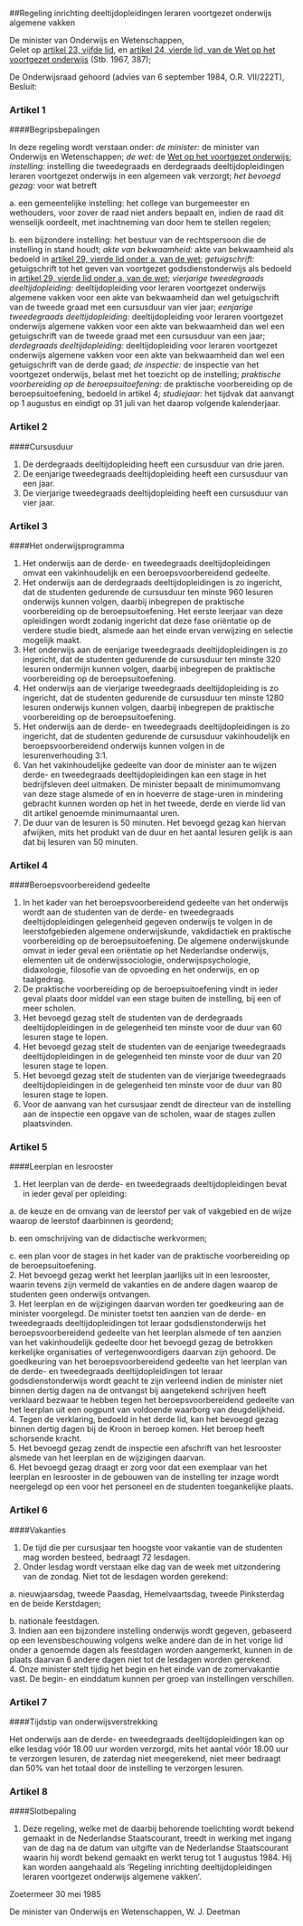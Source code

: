 <meta http-equiv='Content-Type' content='text/html; charset=utf-8' />

##Regeling inrichting deeltijdopleidingen leraren voortgezet onderwijs algemene vakken

De minister van Onderwijs en Wetenschappen,  
Gelet op [artikel 23, vijfde lid](../../../../../../../../../wet/wet/op/het/voortgezet/onderwijs/BWBR0002399/README.md), en [artikel 24, vierde lid, van de Wet op het voortgezet onderwijs](../../../../../../../../../wet/wet/op/het/voortgezet/onderwijs/BWBR0002399/README.md) (Stb. 1967, 387);

De Onderwijsraad gehoord (advies van 6 september 1984, O.R. VII/222T),
Besluit:    

### Artikel  1  

####Begripsbepalingen

In deze regeling wordt verstaan onder:   *de minister:*  de minister van Onderwijs en Wetenschappen;    *de wet:*  de [Wet op het voortgezet onderwijs](../../../../../../../../../wet/wet/op/het/voortgezet/onderwijs/BWBR0002399/README.md);    *instelling:*  instelling die tweedegraads en derdegraads deeltijdopleidingen leraren voortgezet onderwijs in een algemeen vak verzorgt;    *het bevoegd gezag:*  voor wat betreft 

a. een gemeentelijke instelling: het college van burgemeester en wethouders, voor zover de raad niet anders bepaalt en, indien de raad dit wenselijk oordeelt, met inachtneming van door hem te stellen regelen; 

b. een bijzondere instelling: het bestuur van de rechtspersoon die de instelling in stand houdt;     *akte van bekwaamheid:*  akte van bekwaamheid als bedoeld in [artikel 29, vierde lid onder a, van de wet](../../../../../../../../../wet/wet/op/het/voortgezet/onderwijs/BWBR0002399/README.md);    *getuigschrift:*  getuigschrift tot het geven van voortgezet godsdienstonderwijs als bedoeld in [artikel 29, vierde lid onder a, van de wet](../../../../../../../../../wet/wet/op/het/voortgezet/onderwijs/BWBR0002399/README.md);    *vierjarige tweedegraads deeltijdopleiding:*  deeltijdopleiding voor leraren voortgezet onderwijs algemene vakken voor een akte van bekwaamheid dan wel getuigschrift van de tweede graad met een cursusduur van vier jaar;    *eenjarige tweedegraads deeltijdopleiding:*  deeltijdopleiding voor leraren voortgezet onderwijs algemene vakken voor een akte van bekwaamheid dan wel een getuigschrift van de tweede graad met een cursusduur van een jaar;    *derdegraads deeltijdopleiding:*  deeltijdopleiding voor leraren voortgezet onderwijs algemene vakken voor een akte van bekwaamheid dan wel een getuigschrift van de derde gaad;    *de inspectie:*  de inspectie van het voortgezet onderwijs, belast met het toezicht op de instelling;    *praktische voorbereiding op de beroepsuitoefening:*  de praktische voorbereiding op de beroepsuitoefening, bedoeld in artikel 4;    *studiejaar:*  het tijdvak dat aanvangt op 1 augustus en eindigt op 31 juli van het daarop volgende kalenderjaar.    

### Artikel  2  

####Cursusduur

1.  De derdegraads deeltijdopleiding heeft een cursusduur van drie jaren.   
2.  De eenjarige tweedegraads deeltijdopleiding heeft een cursusduur van een jaar.   
3.  De vierjarige tweedegraads deeltijdopleiding heeft een cursusduur van vier jaar.  

### Artikel  3  

####Het onderwijsprogramma

1.  Het onderwijs aan de derde- en tweedegraads deeltijdopleidingen omvat een vakinhoudelijk en een beroepsvoorbereidend gedeelte.   
2.  Het onderwijs aan de derdegraads deeltijdopleidingen is zo ingericht, dat de studenten gedurende de cursusduur ten minste 960 lesuren onderwijs kunnen volgen, daarbij inbegrepen de praktische voorbereiding op de beroepsuitoefening. Het eerste leerjaar van deze opleidingen wordt zodanig ingericht dat deze fase oriëntatie op de verdere studie biedt, alsmede aan het einde ervan verwijzing en selectie mogelijk maakt.   
3.  Het onderwijs aan de eenjarige tweedegraads deeltijdopleidingen is zo ingericht, dat de studenten gedurende de cursusduur ten minste 320 lesuren ondermijn kunnen volgen, daarbij inbegrepen de praktische voorbereiding op de beroepsuitoefening.   
4.  Het onderwijs aan de vierjarige tweedegraads deeltijdopleiding is zo ingericht, dat de studenten gedurende de cursusduur ten minste 1280 lesuren onderwijs kunnen volgen, daarbij inbegrepen de praktische voorbereiding op de beroepsuitoefening.   
5.  Het onderwijs aan de derde- en tweedegraads deeltijdopleidingen is zo ingericht, dat de studenten gedurende de cursusduur vakinhoudelijk en beroepsvoorbereidend onderwijs kunnen volgen in de lesurenverhouding 3:1.   
6.  Van het vakinhoudelijke gedeelte van door de minister aan te wijzen derde- en tweedegraads deeltijdopleidingen kan een stage in het bedrijfsleven deel uitmaken. De minister bepaalt de minimumomvang van deze stage alsmede of en in hoeverre de stage-uren in mindering gebracht kunnen worden op het in het tweede, derde en vierde lid van dit artikel genoemde minimumaantal uren.   
7.  De duur van de lesuren is 50 minuten. Het bevoegd gezag kan hiervan afwijken, mits het produkt van de duur en het aantal lesuren gelijk is aan dat bij lesuren van 50 minuten.  

### Artikel  4  

####Beroepsvoorbereidend gedeelte

1.  In het kader van het beroepsvoorbereidend gedeelte van het onderwijs wordt aan de studenten van de derde- en tweedegraads deeltijdopleidingen gelegenheid gegeven onderwijs te volgen in de leerstofgebieden algemene onderwijskunde, vakdidactiek en praktische voorbereiding op de beroepsuitoefening. De algemene onderwijskunde omvat in ieder geval een oriëntatie op het Nederlandse onderwijs, elementen uit de onderwijssociologie, onderwijspsychologie, didaxologie, filosofie van de opvoeding en het onderwijs, en op taalgedrag.   
2.  De praktische voorbereiding op de beroepsuitoefening vindt in ieder geval plaats door middel van een stage buiten de instelling, bij een of meer scholen.   
3.  Het bevoegd gezag stelt de studenten van de derdegraads deeltijdopleidingen in de gelegenheid ten minste voor de duur van 60 lesuren stage te lopen.   
4.  Het bevoegd gezag stelt de studenten van de eenjarige tweedegraads deeltijdopleidingen in de gelegenheid ten minste voor de duur van 20 lesuren stage te lopen.   
5.  Het bevoegd gezag stelt de studenten van de vierjarige tweedegraads deeltijdopleidingen in de gelegenheid ten minste voor de duur van 80 lesuren stage te lopen.   
6.  Voor de aanvang van het cursusjaar zendt de directeur van de instelling aan de inspectie een opgave van de scholen, waar de stages zullen plaatsvinden.  

### Artikel  5  

####Leerplan en lesrooster

1.  Het leerplan van de derde- en tweedegraads deeltijdopleidingen bevat in ieder geval per opleiding: 

a. de keuze en de omvang van de leerstof per vak of vakgebied en de wijze waarop de leerstof daarbinnen is geordend; 

b. een omschrijving van de didactische werkvormen; 

c. een plan voor de stages in het kader van de praktische voorbereiding op de beroepsuitoefening.    
2.  Het bevoegd gezag werkt het leerplan jaarlijks uit in een lesrooster, waarin tevens zijn vermeld de vakanties en de andere dagen waarop de studenten geen onderwijs ontvangen.   
3.  Het leerplan en de wijzigingen daarvan worden ter goedkeuring aan de minister voorgelegd. De minister toetst ten aanzien van de derde- en tweedegraads deeltijdopleidingen tot leraar godsdienstonderwijs het beroepsvoorbereidend gedeelte van het leerplan alsmede of ten aanzien van het vakinhoudelijk gedeelte door het bevoegd gezag de betrokken kerkelijke organisaties of vertegenwoordigers daarvan zijn gehoord. De goedkeuring van het beroepsvoorbereidend gedeelte van het leerplan van de derde- en tweedegraads deeltijdopleidingen tot leraar godsdienstonderwijs wordt geacht te zijn verleend indien de minister niet binnen dertig dagen na de ontvangst bij aangetekend schrijven heeft verklaard bezwaar te hebben tegen het beroepsvoorbereidend gedeelte van het leerplan uit een oogpunt van voldoende waarborg van deugdelijkheid.   
4.  Tegen de verklaring, bedoeld in het derde lid, kan het bevoegd gezag binnen dertig dagen bij de Kroon in beroep komen. Het beroep heeft schorsende kracht.   
5.  Het bevoegd gezag zendt de inspectie een afschrift van het lesrooster alsmede van het leerplan en de wijzigingen daarvan.   
6.  Het bevoegd gezag draagt er zorg voor dat een exemplaar van het leerplan en lesrooster in de gebouwen van de instelling ter inzage wordt neergelegd op een voor het personeel en de studenten toegankelijke plaats.  

### Artikel  6  

####Vakanties

1.  De tijd die per cursusjaar ten hoogste voor vakantie van de studenten mag worden besteed, bedraagt 72 lesdagen.   
2.  Onder lesdag wordt verstaan elke dag van de week met uitzondering van de zondag. Niet tot de lesdagen worden gerekend: 

a. nieuwjaarsdag, tweede Paasdag, Hemelvaartsdag, tweede Pinksterdag en de beide Kerstdagen; 

b. nationale feestdagen.    
3.  Indien aan een bijzondere instelling onderwijs wordt gegeven, gebaseerd op een levensbeschouwing volgens welke andere dan de in het vorige lid onder a genoemde dagen als feestdagen worden aangemerkt, kunnen in de plaats daarvan 6 andere dagen niet tot de lesdagen worden gerekend.   
4.  Onze minister stelt tijdig het begin en het einde van de zomervakantie vast. De begin- en einddatum kunnen per groep van instellingen verschillen.  

### Artikel  7  

####Tijdstip van onderwijsverstrekking

Het onderwijs aan de derde- en tweedegraads deeltijdopleidingen kan op elke lesdag vóór 18.00 uur worden verzorgd, mits het aantal vóór 18.00 uur te verzorgen lesuren, de zaterdag niet meegerekend, niet meer bedraagt dan 50% van het totaal door de instelling te verzorgen lesuren. 

### Artikel  8  

####Slotbepaling

1.  Deze regeling, welke met de daarbij behorende toelichting wordt bekend gemaakt in de Nederlandse Staatscourant, treedt in werking met ingang van de dag na de datum van uitgifte van de Nederlandse Staatscourant waarin hij wordt bekend gemaakt en werkt terug tot 1 augustus 1984. Hij kan worden aangehaald als ‘Regeling inrichting deeltijdopleidingen leraren voortgezet onderwijs algemene vakken’.  

Zoetermeer 
30 mei 1985    

De 
minister van Onderwijs en Wetenschappen, 
W. J. Deetman      
